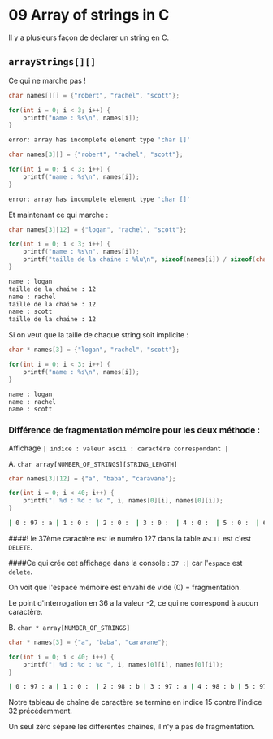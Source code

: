 # 09 Array of strings in C

Il y a plusieurs façon de déclarer un string en C.

## `arrayStrings[][]`

Ce qui ne marche pas !

```c
char names[][] = {"robert", "rachel", "scott"};

for(int i = 0; i < 3; i++) {
    printf("name : %s\n", names[i]);
}
```

```bash
error: array has incomplete element type 'char []'
```

```c
char names[3][] = {"robert", "rachel", "scott"};

for(int i = 0; i < 3; i++) {
    printf("name : %s\n", names[i]);
}
```

```bash
error: array has incomplete element type 'char []'
```

Et maintenant ce qui marche :

```c
char names[3][12] = {"logan", "rachel", "scott"};

for(int i = 0; i < 3; i++) {
    printf("name : %s\n", names[i]);
    printf("taille de la chaine : %lu\n", sizeof(names[i]) / sizeof(char));
}
```

```bash
name : logan
taille de la chaine : 12
name : rachel
taille de la chaine : 12
name : scott
taille de la chaine : 12
```

Si on veut que la taille de chaque string soit implicite :

```c
char * names[3] = {"logan", "rachel", "scott"};

for(int i = 0; i < 3; i++) {
    printf("name : %s\n", names[i]);
}
```

```bash
name : logan
name : rachel
name : scott
```

### Différence de fragmentation mémoire pour les deux méthode :

Affichage `| indice : valeur ascii : caractère correspondant |`

A. `char array[NUMBER_OF_STRINGS][STRING_LENGTH]`

```c
char names[3][12] = {"a", "baba", "caravane"};

for(int i = 0; i < 40; i++) {
    printf("| %d : %d : %c ", i, names[0][i], names[0][i]);
}
```

```bash
| 0 : 97 : a | 1 : 0 :  | 2 : 0 :  | 3 : 0 :  | 4 : 0 :  | 5 : 0 :  | 6 : 0 :  | 7 : 0 :  | 8 : 0 :  | 9 : 0 :  | 10 : 0 :  | 11 : 0 :  | 12 : 98 : b | 13 : 97 : a | 14 : 98 : b | 15 : 97 : a | 16 : 0 :  | 17 : 0 :  | 18 : 0 :  | 19 : 0 :  | 20 : 0 :  | 21 : 0 :  | 22 : 0 :  | 23 : 0 :  | 24 : 99 : c | 25 : 97 : a | 26 : 114 : r | 27 : 97 : a | 28 : 118 : v | 29 : 97 : a | 30 : 110 : n | 31 : 101 : e | 32 : 0 :  | 33 : 0 :  | 34 : 0 :  | 35 : 0 :  | 36 : -2 : � | 37 : 127 :  | 38 : 0 :  | 39 : 0 :
```

####! le 37ème caractère est le numéro 127 dans la table `ASCII` est c'est `DELETE`.

####Ce qui crée cet affichage dans la console : `37 :|` car l'`espace` est `delete`.

On voit que l'espace mémoire est envahi de vide (0) = fragmentation.

Le point d'interrogation en 36 a la valeur -2, ce qui ne correspond à aucun caractère.

B. `char * array[NUMBER_OF_STRINGS]`

```c
char * names[3] = {"a", "baba", "caravane"};

for(int i = 0; i < 40; i++) {
    printf("| %d : %d : %c ", i, names[0][i], names[0][i]);
}
```

```bash
| 0 : 97 : a | 1 : 0 :  | 2 : 98 : b | 3 : 97 : a | 4 : 98 : b | 5 : 97 : a | 6 : 0 :  | 7 : 99 : c | 8 : 97 : a | 9 : 114 :r | 10 : 97 : a | 11 : 118 : v | 12 : 97 : a | 13 : 110 : n | 14 : 101 : e | 15 : 0 :  | 16 : 124 : | | 17 : 32 :   ...
```

Notre tableau de chaîne de caractère se termine en indice 15 contre l'indice 32 précédemment.

Un seul zéro sépare les différentes chaînes, il n'y a pas de fragmentation.



